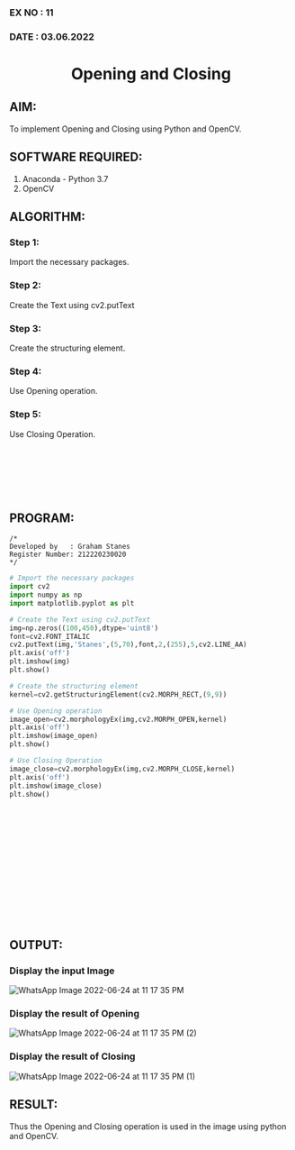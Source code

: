### EX NO : 11
### DATE  : 03.06.2022
# <p align="center">Opening and Closing</p>


## AIM:
To implement Opening and Closing using Python and OpenCV.

## SOFTWARE REQUIRED:
1. Anaconda - Python 3.7
2. OpenCV
## ALGORITHM:
### Step 1:
Import the necessary packages.
### Step 2:
Create the Text using cv2.putText
### Step 3:
Create the structuring element.
### Step 4:
Use Opening operation.
### Step 5:
Use Closing Operation.

<br/><br/><br/><br/><br/>

## PROGRAM:
```
/*
Developed by   : Graham Stanes
Register Number: 212220230020
*/
```
``` Python
# Import the necessary packages
import cv2
import numpy as np
import matplotlib.pyplot as plt

# Create the Text using cv2.putText
img=np.zeros((100,450),dtype='uint8')
font=cv2.FONT_ITALIC
cv2.putText(img,'Stanes',(5,70),font,2,(255),5,cv2.LINE_AA)
plt.axis('off')
plt.imshow(img)
plt.show()

# Create the structuring element
kernel=cv2.getStructuringElement(cv2.MORPH_RECT,(9,9))

# Use Opening operation
image_open=cv2.morphologyEx(img,cv2.MORPH_OPEN,kernel)
plt.axis('off')
plt.imshow(image_open)
plt.show()

# Use Closing Operation
image_close=cv2.morphologyEx(img,cv2.MORPH_CLOSE,kernel)
plt.axis('off')
plt.imshow(image_close)
plt.show()

```
<br/><br/><br/><br/><br/><br/><br/><br/><br/><br/><br/><br/>

## OUTPUT:

### Display the input Image
![WhatsApp Image 2022-06-24 at 11 17 35 PM](https://user-images.githubusercontent.com/75235150/175615034-90b5469a-6692-46c7-bba6-4feef66460b1.jpeg)


### Display the result of Opening
![WhatsApp Image 2022-06-24 at 11 17 35 PM (2)](https://user-images.githubusercontent.com/75235150/175615070-516ea6d7-408f-4640-a1fd-7e03a6fedc2f.jpeg)


### Display the result of Closing

![WhatsApp Image 2022-06-24 at 11 17 35 PM (1)](https://user-images.githubusercontent.com/75235150/175615103-62d705b5-eecd-4b41-b040-acfba79f9af6.jpeg)


## RESULT:
Thus the Opening and Closing operation is used in the image using python and OpenCV.

